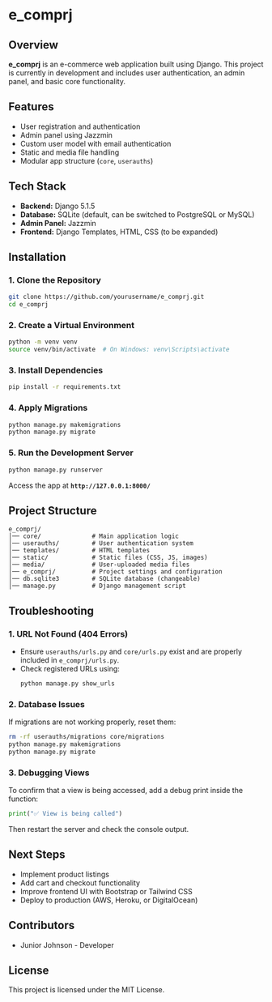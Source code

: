 # e_comprj

## Overview
**e_comprj** is an e-commerce web application built using Django. This project is currently in development and includes user authentication, an admin panel, and basic core functionality.

## Features
- User registration and authentication
- Admin panel using Jazzmin
- Custom user model with email authentication
- Static and media file handling
- Modular app structure (`core`, `userauths`)

## Tech Stack
- **Backend:** Django 5.1.5
- **Database:** SQLite (default, can be switched to PostgreSQL or MySQL)
- **Admin Panel:** Jazzmin
- **Frontend:** Django Templates, HTML, CSS (to be expanded)

## Installation
### 1. Clone the Repository
```bash
git clone https://github.com/yourusername/e_comprj.git
cd e_comprj
```

### 2. Create a Virtual Environment
```bash
python -m venv venv
source venv/bin/activate  # On Windows: venv\Scripts\activate
```

### 3. Install Dependencies
```bash
pip install -r requirements.txt
```

### 4. Apply Migrations
```bash
python manage.py makemigrations
python manage.py migrate
```

### 5. Run the Development Server
```bash
python manage.py runserver
```
Access the app at **`http://127.0.0.1:8000/`**

## Project Structure
```
e_comprj/
│── core/              # Main application logic
│── userauths/         # User authentication system
│── templates/         # HTML templates
│── static/            # Static files (CSS, JS, images)
│── media/             # User-uploaded media files
│── e_comprj/          # Project settings and configuration
│── db.sqlite3         # SQLite database (changeable)
│── manage.py          # Django management script
```

## Troubleshooting
### 1. URL Not Found (404 Errors)
- Ensure `userauths/urls.py` and `core/urls.py` exist and are properly included in `e_comprj/urls.py`.
- Check registered URLs using:
  ```bash
  python manage.py show_urls
  ```

### 2. Database Issues
If migrations are not working properly, reset them:
```bash
rm -rf userauths/migrations core/migrations
python manage.py makemigrations
python manage.py migrate
```

### 3. Debugging Views
To confirm that a view is being accessed, add a debug print inside the function:
```python
print("✅ View is being called")
```
Then restart the server and check the console output.

## Next Steps
- Implement product listings
- Add cart and checkout functionality
- Improve frontend UI with Bootstrap or Tailwind CSS
- Deploy to production (AWS, Heroku, or DigitalOcean)

## Contributors
- Junior Johnson - Developer

## License
This project is licensed under the MIT License.

